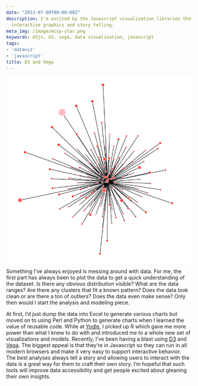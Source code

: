 ```yaml
---
date: "2013-07-09T00:00:00Z"
description: I'm excited by the Javascript visualization libraries that encourage
  interactive graphics and story telling.
meta_img: /image/mcsp-star.png
keywords: d3js, d3, vega, data visualization, javascript
tags:
- 'dataviz'
- 'javascript'
title: D3 and Vega
---
```



<img src="/image/mcsp-star.png" alt="A data visualization I'm working on" data-width="780" data-height="780" data-layout="responsive" />

Something I’ve always enjoyed is messing around with data. For me, the first part has always been to plot the data to get a quick understanding of the dataset. Is there any obvious distribution visible? What are the data ranges? Are there any clusters that fit a known pattern? Does the data look clean or are there a ton of outliers? Does the data even make sense? Only then would I start the analysis and modeling piece.

At first, I’d just dump the data into Excel to generate various charts but moved on to using Perl and Python to generate charts when I learned the value of reusable code. While at <a href="http://www.yodle.com/" target="_blank">Yodle</a>, I picked up R which gave me more power than what I knew to do with and introduced me to a whole new set of visualizations and models. Recently, I’ve been having a blast using <a href="http://d3js.org/" target="_blank">D3</a> and <a href="http://trifacta.github.io/vega/" target="_blank">Vega</a>. The biggest appeal is that they’re in Javascript so they can run in all modern browsers and make it very easy to support interactive behavior. The best analyses always tell a story and allowing users to interact with the data is a great way for them to craft their own story. I’m hopeful that such tools will improve data accessibility and get people excited about gleaning their own insights.
